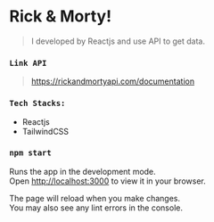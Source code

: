 # Rick & Morty!
> I developed by Reactjs and use API to get data.

### `Link API`
> https://rickandmortyapi.com/documentation


### `Tech Stacks:`
- Reactjs
- TailwindCSS


### `npm start`

Runs the app in the development mode.\
Open [http://localhost:3000](http://localhost:3000) to view it in your browser.

The page will reload when you make changes.\
You may also see any lint errors in the console.

